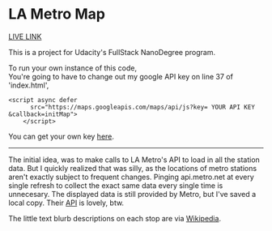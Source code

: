 # LA Metro Map

<a href="https://u8k.github.io/la-metro-map/">LIVE LINK</a>

This is a project for Udacity's FullStack NanoDegree program.

To run your own instance of this code,<br>
You're going to have to change out my google API key on line 37 of 'index.html',<br>
```
<script async defer
      src="https://maps.googleapis.com/maps/api/js?key= YOUR API KEY &callback=initMap">
    </script>
```
You can get your own key <a href="https://developers.google.com/maps/documentation/javascript/get-api-key">here</a>.

-----------------------

The initial idea, was to make calls to LA Metro's API to load in all the station data. But I quickly realized that was silly, as the locations of metro stations aren't exactly subject to frequent changes. Pinging api.metro.net at every single refresh to collect the exact same data every single time is unnecesary. The displayed data is still provided by Metro, but I've saved a local copy. Their <a href="http://developer.metro.net/">API</a> is lovely, btw. 

The little text blurb descriptions on each stop are via <a href="https://www.mediawiki.org/wiki/API:Main_page">Wikipedia</a>.

